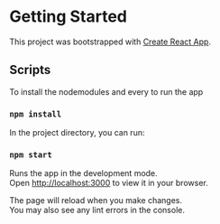 # Getting Started

This project was bootstrapped with [Create React App](https://github.com/facebook/create-react-app).

## Scripts
To install the nodemodules and every to run the app
### `npm install`

In the project directory, you can run:

### `npm start`

Runs the app in the development mode.\
Open [http://localhost:3000](http://localhost:3000) to view it in your browser.

The page will reload when you make changes.\
You may also see any lint errors in the console.
